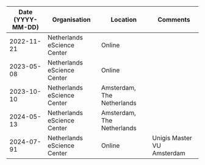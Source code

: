 | Date (YYYY-MM-DD) | Organisation                | Location                   | Comments                   |
|-------------------|-----------------------------|----------------------------|----------------------------|
| 2022-11-21        | Netherlands eScience Center | Online                     |                            |
| 2023-05-08        | Netherlands eScience Center | Online                     |                            |
| 2023-10-10        | Netherlands eScience Center | Amsterdam, The Netherlands |                            |
| 2024-05-13        | Netherlands eScience Center | Amsterdam, The Netherlands |                            |
| 2024-07-91        | Netherlands eScience Center | Online                     | Unigis Master VU Amsterdam |
